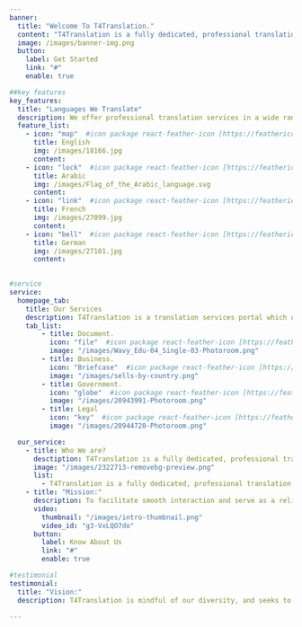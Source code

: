 ```yaml
---
banner:
  title: "Welcome To T4Translation."
  content: "T4Translation is a fully dedicated, professional translation portal operating worldwide. It offers a gamut of services basically translation and interpreting in addition to other related services."
  image: /images/banner-img.png
  button:
    label: Get Started
    link: "#"
    enable: true

##key features
key_features:
  title: "Languages We Translate"
  description: We offer professional translation services in a wide range of languages to meet your needs.
  feature_list:
    - icon: "map"  #icon package react-feather-icon [https://feathericons.com/]
      title: English
      img: /images/18166.jpg
      content: 
    - icon: "lock"  #icon package react-feather-icon [https://feathericons.com/]
      title: Arabic
      img: /images/Flag_of_the_Arabic_language.svg
      content: 
    - icon: "link"  #icon package react-feather-icon [https://feathericons.com/]
      title: French
      img: /images/27099.jpg
      content: 
    - icon: "bell"  #icon package react-feather-icon [https://feathericons.com/]
      title: German
      img: /images/27101.jpg
      content: 
    

#service
service:
  homepage_tab:
    title: Our Services
    description: T4Translation is a translation services portal which offers individuals, organizations, and businesses excellent translation and interpretation services using native-language professionals from several countries in a genuine effort to offer high-quality translations and other services..
    tab_list:
        - title: Document.
          icon: "file"  #icon package react-feather-icon [https://feathericons.com/]
          image: "/images/Wavy_Edu-04_Single-03-Photoroom.png"
        - title: Business.
          icon: "Briefcase"  #icon package react-feather-icon [https://feathericons.com/]
          image: "/images/sells-by-country.png"
        - title: Government.
          icon: "globe"  #icon package react-feather-icon [https://feathericons.com/]
          image: "/images/20943991-Photoroom.png"
        - title: Legal
          icon: "key"  #icon package react-feather-icon [https://feathericons.com/]
          image: "/images/20944720-Photoroom.png"

  our_service:
    - title: Who We are?
      desctiption: T4Translation is a fully dedicated, professional translation portal operating worldwide. Itoffers a gamut of services basically translation and interpreting in addition to otherrelated services. It aims to provide timely, high-quality and affordable services toindividuals, businesses, international organizations and government institutions.
      image: "/images/2322713-removebg-preview.png"
      list:
        - T4Translation is a fully dedicated, professional translation portal operating worldwide. Itoffers a gamut of services basically translation and interpreting in addition to otherrelated services. It aims to provide timely, high-quality and affordable services toindividuals, businesses, international organizations and government institutions.
    - title: "Mission:"
      description: To facilitate smooth interaction and serve as a reliable linguistic bridge and mediator between individuals, communities, businesses, institutions, international organizations,etc.
      video:
        thumbnail: "/images/intro-thumbnail.png"
        video_id: "g3-VxLQO7do"
      button:
        label: Know About Us
        link: "#"
        enable: true

#testimonial
testimonial:
  title: "Vision:"
  description: T4Translation is mindful of our diversity, and seeks to serve as a bridge between various distant interlocutors and clients by providing them with top-notch and timely services on a 24/7 basis.
  
---
```

